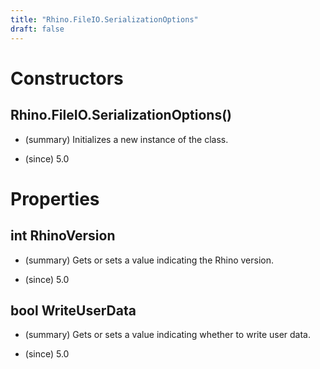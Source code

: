 ```yaml
---
title: "Rhino.FileIO.SerializationOptions"
draft: false
---
```


# Constructors
## Rhino.FileIO.SerializationOptions()
- (summary) 
     Initializes a new instance of the  class.
     
- (since) 5.0
# Properties
## int RhinoVersion
- (summary) 
     Gets or sets a value indicating the Rhino version.
     
- (since) 5.0
## bool WriteUserData
- (summary) 
     Gets or sets a value indicating whether to write user data.
     
- (since) 5.0
